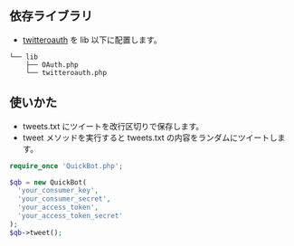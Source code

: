 ## 依存ライブラリ

- [twitteroauth](https://github.com/abraham/twitteroauth) を lib 以下に配置します。

```
└── lib
    ├── OAuth.php
    └── twitteroauth.php
```

## 使いかた

- tweets.txt にツイートを改行区切りで保存します。
- tweet メソッドを実行すると tweets.txt の内容をランダムにツイートします。

```php
require_once 'QuickBot.php';

$qb = new QuickBot(
  'your_consumer_key',
  'your_consumer_secret',
  'your_access_token',
  'your_access_token_secret'
);
$qb->tweet();

```
